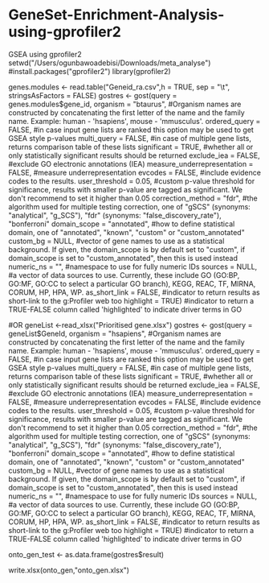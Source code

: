 # GeneSet-Enrichment-Analysis-using-gprofiler2
GSEA using gprofiler2
setwd("/Users/ogunbawoadebisi/Downloads/meta_analyse")
#install.packages("gprofiler2")
library(gprofiler2)

genes.modules <- read.table("Geneid_ra.csv",h = TRUE, sep = "\t", stringsAsFactors = FALSE)
gostres <- gost(query = genes.modules$gene_id, 
                organism = "btaurus", #Organism names are constructed by concatenating the first letter of the name and the family name. Example: human - 'hsapiens', mouse - 'mmusculus'.
                ordered_query = FALSE, #in case input gene lists are ranked this option may be used to get GSEA style p-values
                multi_query = FALSE, #in case of multiple gene lists, returns comparison table of these lists
                significant = TRUE, #whether all or only statistically significant results should be returned
                exclude_iea = FALSE, #exclude GO electronic annotations (IEA)
                measure_underrepresentation = FALSE, #measure underrepresentation
                evcodes = FALSE, #include evidence codes to the results. 
                user_threshold = 0.05, #custom p-value threshold for significance, results with smaller p-value are tagged as significant. We don't recommend to set it higher than 0.05
                correction_method = "fdr", #the algorithm used for multiple testing correction, one of "gSCS" (synonyms: "analytical", "g_SCS"), "fdr" (synonyms: "false_discovery_rate"), "bonferroni"
                domain_scope = "annotated", #how to define statistical domain, one of "annotated", "known", "custom" or "custom_annotated"
                custom_bg = NULL, #vector of gene names to use as a statistical background. If given, the domain_scope is by default set to "custom", if domain_scope is set to "custom_annotated", then this is used instead
                numeric_ns = "", #namespace to use for fully numeric IDs
                sources = NULL, #a vector of data sources to use. Currently, these include GO (GO:BP, GO:MF, GO:CC to select a particular GO branch), KEGG, REAC, TF, MIRNA, CORUM, HP, HPA, WP.
                as_short_link = FALSE, #indicator to return results as short-link to the g:Profiler web too
                highlight = TRUE) #indicator to return a TRUE-FALSE column called 'highlighted' to indicate driver terms in GO

#OR 
geneList <-read_xlsx("Prioritised gene.xlsx")
gostres <- gost(query = geneList$GeneId, 
                organism = "hsapiens", #Organism names are constructed by concatenating the first letter of the name and the family name. Example: human - 'hsapiens', mouse - 'mmusculus'.
                ordered_query = FALSE, #in case input gene lists are ranked this option may be used to get GSEA style p-values
                multi_query = FALSE, #in case of multiple gene lists, returns comparison table of these lists
                significant = TRUE, #whether all or only statistically significant results should be returned
                exclude_iea = FALSE, #exclude GO electronic annotations (IEA)
                measure_underrepresentation = FALSE, #measure underrepresentation
                evcodes = FALSE, #include evidence codes to the results. 
                user_threshold = 0.05, #custom p-value threshold for significance, results with smaller p-value are tagged as significant. We don't recommend to set it higher than 0.05
                correction_method = "fdr", #the algorithm used for multiple testing correction, one of "gSCS" (synonyms: "analytical", "g_SCS"), "fdr" (synonyms: "false_discovery_rate"), "bonferroni"
                domain_scope = "annotated", #how to define statistical domain, one of "annotated", "known", "custom" or "custom_annotated"
                custom_bg = NULL, #vector of gene names to use as a statistical background. If given, the domain_scope is by default set to "custom", if domain_scope is set to "custom_annotated", then this is used instead
                numeric_ns = "", #namespace to use for fully numeric IDs
                sources = NULL, #a vector of data sources to use. Currently, these include GO (GO:BP, GO:MF, GO:CC to select a particular GO branch), KEGG, REAC, TF, MIRNA, CORUM, HP, HPA, WP.
                as_short_link = FALSE, #indicator to return results as short-link to the g:Profiler web too
                highlight = TRUE) #indicator to return a TRUE-FALSE column called 'highlighted' to indicate driver terms in GO



onto_gen_test <- as.data.frame(gostres$result)

write.xlsx(onto_gen,"onto_gen.xlsx")
